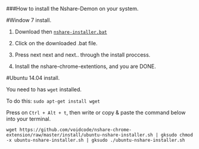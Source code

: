 ###How to install the Nshare-Demon on your system.

#Window 7 install.

1. Download then [`nshare-installer.bat`](https://github.com/voidcode/nshare-chrome-extension/raw/master/install/win-nshare-installer.bat)

2. Click on the downloaded .bat file.

4. Press next next and next.. through the install proccess.

5. Install the nshare-chrome-extentions, and you are DONE.


#Ubuntu 14.04 install.

You need to has `wget` installed.

To do this: `sudo apt-get install wget`

Press on `Ctrl + Alt + t`, then write or copy & paste the command below into your terminal. 

```wget https://github.com/voidcode/nshare-chrome-extension/raw/master/install/ubuntu-nshare-installer.sh | gksudo chmod -x ubuntu-nshare-installer.sh | gksudo ./ubuntu-nshare-installer.sh```




